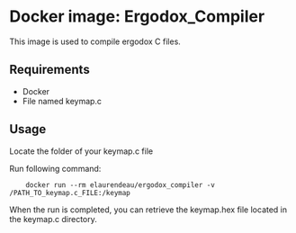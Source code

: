 # Docker image: Ergodox_Compiler

This image is used to compile ergodox C files.

## Requirements

- Docker
- File named keymap.c

## Usage

Locate the folder of your keymap.c file

Run following command: 

```
	docker run --rm elaurendeau/ergodox_compiler -v /PATH_TO_keymap.c_FILE:/keymap
```

When the run is completed, you can retrieve the keymap.hex file located in the keymap.c directory.
